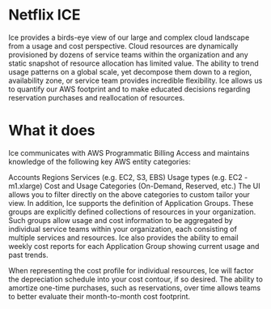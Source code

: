 # Netflix ICE

Ice provides a birds-eye view of our large and complex cloud landscape from a usage and cost perspective. Cloud resources are dynamically provisioned by dozens of service teams within the organization and any static snapshot of resource allocation has limited value. The ability to trend usage patterns on a global scale, yet decompose them down to a region, availability zone, or service team provides incredible flexibility. Ice allows us to quantify our AWS footprint and to make educated decisions regarding reservation purchases and reallocation of resources.

# What it does

Ice communicates with AWS Programmatic Billing Access and maintains knowledge of the following key AWS entity categories:

Accounts
Regions
Services (e.g. EC2, S3, EBS)
Usage types (e.g. EC2 - m1.xlarge)
Cost and Usage Categories (On-Demand, Reserved, etc.) The UI allows you to filter directly on the above categories to custom tailor your view.
In addition, Ice supports the definition of Application Groups. These groups are explicitly defined collections of resources in your organization. Such groups allow usage and cost information to be aggregated by individual service teams within your organization, each consisting of multiple services and resources. Ice also provides the ability to email weekly cost reports for each Application Group showing current usage and past trends.

When representing the cost profile for individual resources, Ice will factor the depreciation schedule into your cost contour, if so desired. The ability to amortize one-time purchases, such as reservations, over time allows teams to better evaluate their month-to-month cost footprint.



